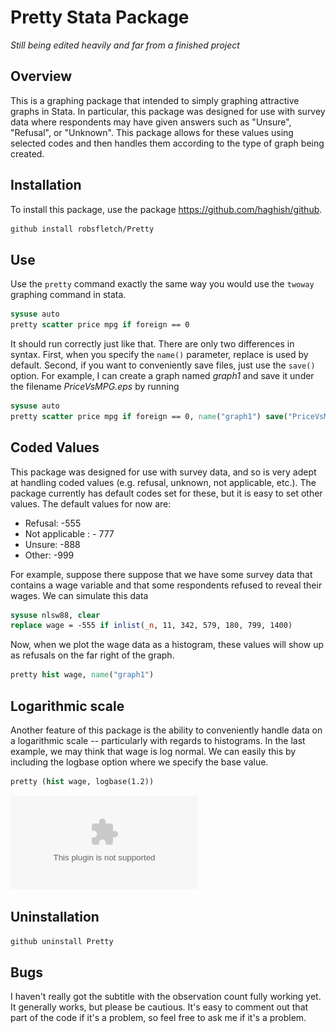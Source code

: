 # Pretty Stata Package

*Still being edited heavily and far from a finished project*

## Overview
This is a graphing package that intended to simply graphing attractive graphs in Stata. In particular, this package was designed for use with survey data where respondents may have given answers such as "Unsure", "Refusal", or "Unknown". This package allows for these values using selected codes and then handles them according to the type of graph being created.


## Installation
To install this package, use the package https://github.com/haghish/github.

``` stata
github install robsfletch/Pretty
```

## Use
Use the `pretty` command exactly the same way you would use the `twoway` graphing command in stata.

``` stata
sysuse auto
pretty scatter price mpg if foreign == 0
```
It should run correctly just like that. There are only two differences in syntax. First, when you specify the `name()` parameter, replace is used by default. Second, if you want to conveniently save files, just use the `save()` option. For example, I can create a graph named *graph1* and save it under the filename *PriceVsMPG.eps* by running

``` stata
sysuse auto
pretty scatter price mpg if foreign == 0, name("graph1") save("PriceVsMPG.eps")
```

## Coded Values
This package was designed for use with survey data, and so is very adept at handling coded values (e.g. refusal, unknown, not applicable, etc.). The package currently has default codes set for these, but it is easy to set other values. The default values for now are:
-   Refusal: -555
-   Not applicable : - 777
-   Unsure: -888
-   Other: -999

For example, suppose there suppose that we have some survey data that contains a wage variable and that some respondents refused to reveal their wages. We can simulate this data

``` stata
sysuse nlsw88, clear
replace wage = -555 if inlist(_n, 11, 342, 579, 180, 799, 1400)
```

Now, when we plot the wage data as a histogram, these values will show up as refusals on the far right of the graph.

``` stata
pretty hist wage, name("graph1")
```

## Logarithmic scale
Another feature of this package is the ability to conveniently handle data on a logarithmic scale -- particularly with regards to histograms. In the last example, we may think that wage is log normal. We can easily this by including the logbase option where we specify the base value.

``` stata
pretty (hist wage, logbase(1.2))
```

![alt text](https://raw.githubusercontent.com/robsfletch/Pretty/master/images/LogExample.eps)

## Uninstallation


``` Stata
github uninstall Pretty
```

## Bugs
I haven't really got the subtitle with the observation count fully working yet. It generally works, but please be cautious. It's easy to comment out that part of the code if it's a problem, so feel free to ask me if it's a problem.
